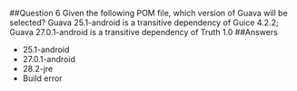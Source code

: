 ##Question 6
Given the following POM file, which version of Guava will be selected? Guava 25.1-android is a transitive dependency of Guice 4.2.2; Guava 27.0.1-android is a transitive dependency of Truth 1.0
##Answers
* 25.1-android
* 27.0.1-android
* 28.2-jre              
* Build error

